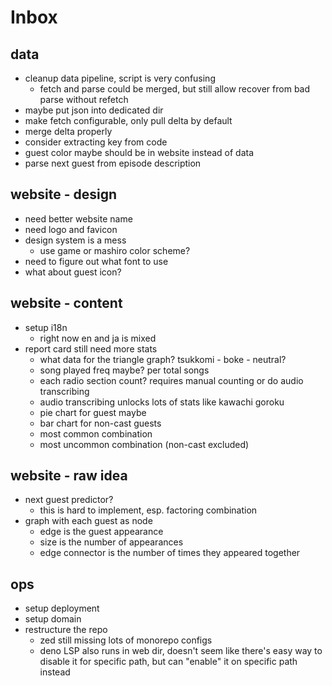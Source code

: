# Inbox

## data

- cleanup data pipeline, script is very confusing
  - fetch and parse could be merged, but still allow recover from bad parse without refetch
- maybe put json into dedicated dir
- make fetch configurable, only pull delta by default
- merge delta properly
- consider extracting key from code
- guest color maybe should be in website instead of data
- parse next guest from episode description

## website - design

- need better website name
- need logo and favicon
- design system is a mess
  - use game or mashiro color scheme?
- need to figure out what font to use
- what about guest icon?

## website - content

- setup i18n
  - right now en and ja is mixed
- report card still need more stats
  - what data for the triangle graph? tsukkomi - boke - neutral?
  - song played freq maybe? per total songs
  - each radio section count? requires manual counting or do audio transcribing
  - audio transcribing unlocks lots of stats like kawachi goroku
  - pie chart for guest maybe
  - bar chart for non-cast guests
  - most common combination
  - most uncommon combination (non-cast excluded)

## website - raw idea

- next guest predictor?
  - this is hard to implement, esp. factoring combination
- graph with each guest as node
  - edge is the guest appearance
  - size is the number of appearances
  - edge connector is the number of times they appeared together


## ops

- setup deployment
- setup domain
- restructure the repo
  - zed still missing lots of monorepo configs
  - deno LSP also runs in web dir,
    doesn't seem like there's easy way to disable it for specific path,
    but can "enable" it on specific path instead
